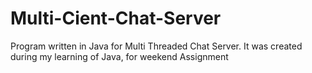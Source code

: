 Multi-Cient-Chat-Server
=======================
Program written in Java for Multi Threaded Chat Server. It was created during my learning of Java, for weekend Assignment
